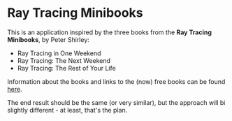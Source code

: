 # Ray Tracing Minibooks
This is an application inspired by the three books from the **Ray Tracing Minibooks**, by Peter Shirley:
* Ray Tracing in One Weekend
* Ray Tracing: The Next Weekend
* Ray Tracing: The Rest of Your Life

Information about the books and links to the (now) free books can be found [here](https://raytracing.github.io/).

The end result should be the same (or very similar), but the approach will bi slightly different - at least, that's the plan.
